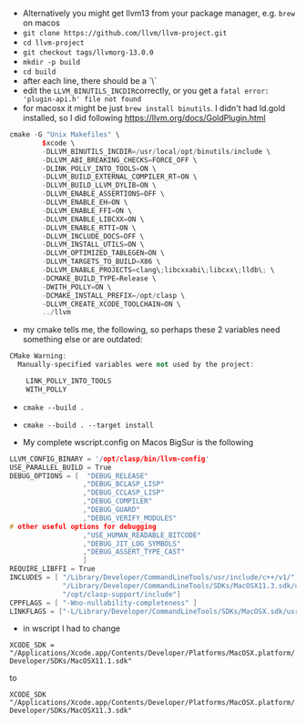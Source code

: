 * Alternatively you might get llvm13 from your package manager, e.g. `brew` on macos
* `git clone https://github.com/llvm/llvm-project.git`
* `cd llvm-project`
* `git checkout tags/llvmorg-13.0.0`
* `mkdir -p build`
* `cd build`
* after each line, there should be a  ´\´
* edit the `LLVM_BINUTILS_INCDIR`correctly, or you get a `fatal error: 'plugin-api.h' file not found`
* for macosx it might be just `brew install binutils`. I didn't had ld.gold installed, so I did following https://llvm.org/docs/GoldPlugin.html
```c++
cmake -G "Unix Makefiles" \
        $xcode \
        -DLLVM_BINUTILS_INCDIR=/usr/local/opt/binutils/include \
        -DLLVM_ABI_BREAKING_CHECKS=FORCE_OFF \
        -DLINK_POLLY_INTO_TOOLS=ON \
        -DLLVM_BUILD_EXTERNAL_COMPILER_RT=ON \
        -DLLVM_BUILD_LLVM_DYLIB=ON \
        -DLLVM_ENABLE_ASSERTIONS=OFF \
        -DLLVM_ENABLE_EH=ON \
        -DLLVM_ENABLE_FFI=ON \
        -DLLVM_ENABLE_LIBCXX=ON \
        -DLLVM_ENABLE_RTTI=ON \
        -DLLVM_INCLUDE_DOCS=OFF \
        -DLLVM_INSTALL_UTILS=ON \
        -DLLVM_OPTIMIZED_TABLEGEN=ON \
        -DLLVM_TARGETS_TO_BUILD=X86 \
        -DLLVM_ENABLE_PROJECTS=clang\;libcxxabi\;libcxx\;lldb\; \
        -DCMAKE_BUILD_TYPE=Release \
        -DWITH_POLLY=ON \
        -DCMAKE_INSTALL_PREFIX=/opt/clasp \
        -DLLVM_CREATE_XCODE_TOOLCHAIN=ON \
        ../llvm
````
* my cmake tells me, the following, so perhaps these 2 variables need something else or are outdated:
```c++
CMake Warning:
  Manually-specified variables were not used by the project:

    LINK_POLLY_INTO_TOOLS
    WITH_POLLY
````
* `cmake --build .`
* `cmake --build . --target install`

* My complete wscript.config on Macos BigSur is the following
```c++
LLVM_CONFIG_BINARY = '/opt/clasp/bin/llvm-config'
USE_PARALLEL_BUILD = True
DEBUG_OPTIONS = [  "DEBUG_RELEASE"
                  ,"DEBUG_BCLASP_LISP"
                  ,"DEBUG_CCLASP_LISP"
                  ,"DEBUG_COMPILER"
                  ,"DEBUG_GUARD"
                  ,"DEBUG_VERIFY_MODULES"
# other useful options for debugging
                  ,"USE_HUMAN_READABLE_BITCODE"
                  ,"DEBUG_JIT_LOG_SYMBOLS"
                  ,"DEBUG_ASSERT_TYPE_CAST"
                  ]
REQUIRE_LIBFFI = True
INCLUDES = [ "/Library/Developer/CommandLineTools/usr/include/c++/v1/",
             "/Library/Developer/CommandLineTools/SDKs/MacOSX11.3.sdk/usr/include",
             "/opt/clasp-support/include"]
CPPFLAGS = [ "-Wno-nullability-completeness" ]
LINKFLAGS = ["-L/Library/Developer/CommandLineTools/SDKs/MacOSX.sdk/usr/lib" , "-L/opt/clasp-support/lib"]
````
* in wscript I had to change
 
`XCODE_SDK = "/Applications/Xcode.app/Contents/Developer/Platforms/MacOSX.platform/Developer/SDKs/MacOSX11.1.sdk"`

to

`XCODE_SDK "/Applications/Xcode.app/Contents/Developer/Platforms/MacOSX.platform/Developer/SDKs/MacOSX11.3.sdk"`